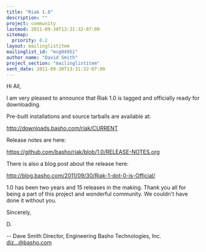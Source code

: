 ```yaml
---
title: "Riak 1.0"
description: ""
project: community
lastmod: 2011-09-30T13:31:32-07:00
sitemap:
  priority: 0.2
layout: mailinglistitem
mailinglist_id: "msg04951"
author_name: "David Smith"
project_section: "mailinglistitem"
sent_date: 2011-09-30T13:31:32-07:00
---
```



Hi All,

I am very pleased to announce that Riak 1.0 is tagged and officially
ready for downloading.

Pre-built installations and source tarballs are available at:

http://downloads.basho.com/riak/CURRENT

Release notes are here:

https://github.com/basho/riak/blob/1.0/RELEASE-NOTES.org

There is also a blog post about the release here:

http://blog.basho.com/2011/09/30/Riak-1-dot-0-is-Official/

1.0 has been two years and 15 releases in the making. Thank you all
for being a part of this project and wonderful community. We couldn't
have done it without you.

Sincerely,

D.

-- 
Dave Smith
Director, Engineering
Basho Technologies, Inc.
diz...@basho.com

